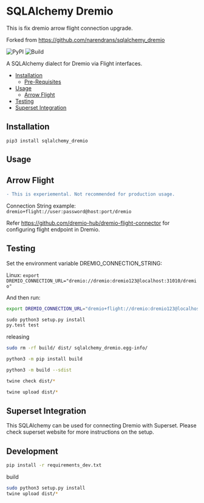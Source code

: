 # SQLAlchemy Dremio



This is fix dremio arrow flight connection upgrade.

Forked from https://github.com/narendrans/sqlalchemy_dremio



![PyPI](https://img.shields.io/pypi/v/sqlalchemy_dremio_flight.svg)
![Build](https://github.com/narendrans/sqlalchemy_dremio/workflows/Build/badge.svg)

A SQLAlchemy dialect for Dremio via Flight interfaces.

<!--ts-->
   * [Installation](#installation)
      * [Pre-Requisites](#pre-requisites)
   * [Usage](#usage)
      * [Arrow Flight](#arrow-flight)
   * [Testing](#testing)
   * [Superset Integration](#superset-integration)
<!--te-->

Installation
------------

`pip3 install sqlalchemy_dremio`


Usage
------------

Arrow Flight
------
```diff
- This is experiemental. Not recommended for production usage.
```

Connection String example:
`dremio+flight://user:password@host:port/dremio`

Refer https://github.com/dremio-hub/dremio-flight-connector for configuring flight endpoint in Dremio.

Testing
------------

Set the environment variable DREMIO_CONNECTION_STRING:

Linux:
`export DREMIO_CONNECTION_URL="dremio://dremio:dremio123@localhost:31010/dremio"`

And then run:

```sh
export DREMIO_CONNECTION_URL="dremio+flight://dremio:dremio123@localhost:32010/dremio"
```

```py
sudo python3 setup.py install
py.test test
```

releasing

```sh
sudo rm -rf build/ dist/ sqlalchemy_dremio.egg-info/

python3 -m pip install build

python3 -m build --sdist

twine check dist/*

twine upload dist/*
```

Superset Integration
-------------

This SQLAlchemy can be used for connecting Dremio with Superset. Please check superset website for more instructions on the setup.

Development
-------------

```sh
pip install -r requirements_dev.txt
```

build

```sh
sudo python3 setup.py install
twine upload dist/*
```
